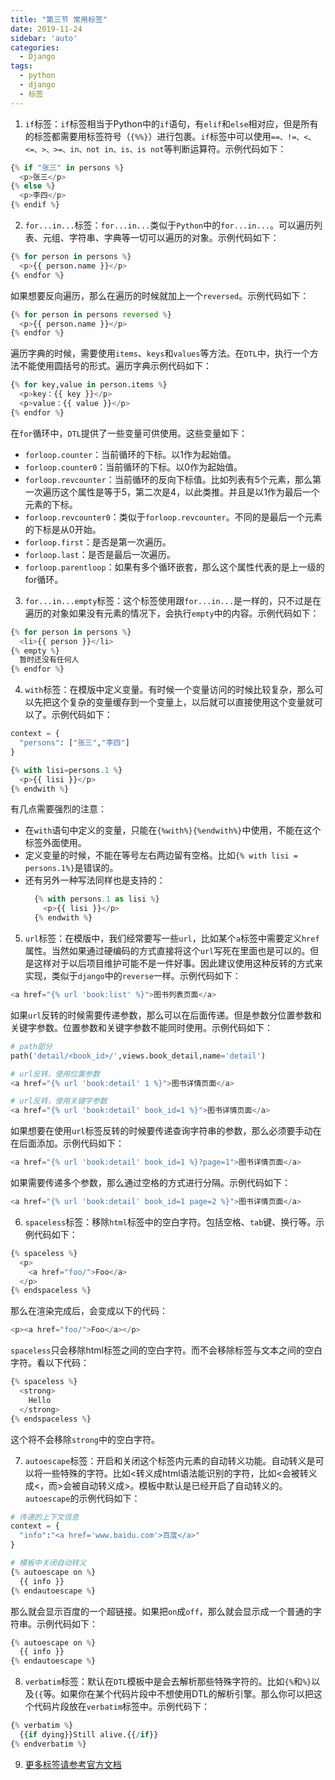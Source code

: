 ```yaml
---
title: "第三节 常用标签"
date: 2019-11-24
sidebar: 'auto'
categories:
  - Django
tags:
  - python
  - django
  - 标签
---
```


1. `if`标签：`if`标签相当于Python中的`if`语句，有`elif`和`else`相对应，但是所有的标签都需要用标签符号（`{%%}`）进行包裹。`if`标签中可以使用`==、!=、<、<=、>、>=、in、not in、is、is not`等判断运算符。示例代码如下：
```python
{% if "张三" in persons %}
  <p>张三</p>
{% else %}
  <p>李四</p>
{% endif %}
```

2. `for...in...`标签：`for...in...`类似于`Python`中的`for...in...`。可以遍历列表、元组、字符串、字典等一切可以遍历的对象。示例代码如下：
```python
{% for person in persons %}
  <p>{{ person.name }}</p>
{% endfor %}
```
如果想要反向遍历，那么在遍历的时候就加上一个`reversed`。示例代码如下：
```python
{% for person in persons reversed %}
  <p>{{ person.name }}</p>
{% endfor %}
```
遍历字典的时候，需要使用`items`、`keys`和`values`等方法。在`DTL`中，执行一个方法不能使用圆括号的形式。遍历字典示例代码如下：
```python
{% for key,value in person.items %}
  <p>key：{{ key }}</p>
  <p>value：{{ value }}</p>
{% endfor %}
```
在`for`循环中，`DTL`提供了一些变量可供使用。这些变量如下：
+ `forloop.counter`：当前循环的下标。以1作为起始值。
+ `forloop.counter0`：当前循环的下标。以0作为起始值。
+ `forloop.revcounter`：当前循环的反向下标值。比如列表有5个元素，那么第一次遍历这个属性是等于5，第二次是4，以此类推。并且是以1作为最后一个元素的下标。
+ `forloop.revcounter0`：类似于`forloop.revcounter`。不同的是最后一个元素的下标是从0开始。
+ `forloop.first`：是否是第一次遍历。
+ `forloop.last`：是否是最后一次遍历。
+ `forloop.parentloop`：如果有多个循环嵌套，那么这个属性代表的是上一级的for循环。

3. `for...in...empty`标签：这个标签使用跟`for...in...`是一样的，只不过是在遍历的对象如果没有元素的情况下，会执行`empty`中的内容。示例代码如下：
```python
{% for person in persons %}
  <li>{{ person }}</li>
{% empty %}
  暂时还没有任何人
{% endfor %}
```

4. `with`标签：在模版中定义变量。有时候一个变量访问的时候比较复杂，那么可以先把这个复杂的变量缓存到一个变量上，以后就可以直接使用这个变量就可以了。示例代码如下：
```python
context = {
  "persons": ["张三","李四"]
}

{% with lisi=persons.1 %}
  <p>{{ lisi }}</p>
{% endwith %}
```
有几点需要强烈的注意：
+ 在`with`语句中定义的变量，只能在`{%with%}{%endwith%}`中使用，不能在这个标签外面使用。
+ 定义变量的时候，不能在等号左右两边留有空格。比如`{% with lisi = persons.1%}`是错误的。
+ 还有另外一种写法同样也是支持的：
  ```python
    {% with persons.1 as lisi %}
      <p>{{ lisi }}</p>
    {% endwith %}
  ```

5. `url`标签：在模版中，我们经常要写一些`url`，比如某个`a`标签中需要定义`href`属性。当然如果通过硬编码的方式直接将这个`url`写死在里面也是可以的。但是这样对于以后项目维护可能不是一件好事。因此建议使用这种反转的方式来实现，类似于`django`中的`reverse`一样。示例代码如下：
```python
<a href="{% url 'book:list' %}">图书列表页面</a>
```
如果`url`反转的时候需要传递参数，那么可以在后面传递。但是参数分位置参数和关键字参数。位置参数和关键字参数不能同时使用。示例代码如下：

```python
# path部分
path('detail/<book_id>/',views.book_detail,name='detail')

# url反转，使用位置参数
<a href="{% url 'book:detail' 1 %}">图书详情页面</a>

# url反转，使用关键字参数
<a href="{% url 'book:detail' book_id=1 %}">图书详情页面</a>
```
如果想要在使用`url`标签反转的时候要传递查询字符串的参数，那么必须要手动在在后面添加。示例代码如下：

```python
<a href="{% url 'book:detail' book_id=1 %}?page=1">图书详情页面</a>
```

如果需要传递多个参数，那么通过空格的方式进行分隔。示例代码如下：
```python
<a href="{% url 'book:detail' book_id=1 page=2 %}">图书详情页面</a>
```

6. `spaceless`标签：移除`html`标签中的空白字符。包括空格、`tab`键、换行等。示例代码如下：

```python
{% spaceless %}
  <p>
    <a href="foo/">Foo</a>
  </p>
{% endspaceless %}
```

那么在渲染完成后，会变成以下的代码：
```python
<p><a href="foo/">Foo</a></p>
```

`spaceless`只会移除html标签之间的空白字符。而不会移除标签与文本之间的空白字符。看以下代码：
```python
{% spaceless %}
  <strong>
    Hello
  </strong>
{% endspaceless %}
```
这个将不会移除`strong`中的空白字符。

7. `autoescape`标签：开启和关闭这个标签内元素的自动转义功能。自动转义是可以将一些特殊的字符。比如<转义成html语法能识别的字符，比如<会被转义成&lt;，而>会被自动转义成&gt;。模板中默认是已经开启了自动转义的。`autoescape`的示例代码如下：

```python
# 传递的上下文信息
context = {
  "info":"<a href='www.baidu.com'>百度</a>"
}

# 模板中关闭自动转义
{% autoescape on %}
  {{ info }}
{% endautoescape %}
```

那么就会显示百度的一个超链接。如果把`on`成`off`，那么就会显示成一个普通的字符串。示例代码如下：

```python
{% autoescape on %}
  {{ info }}
{% endautoescape %}
```

8. `verbatim`标签：默认在`DTL`模板中是会去解析那些特殊字符的。比如`{%`和`%}`以及`{{`等。如果你在某个代码片段中不想使用DTL的解析引擎。那么你可以把这个代码片段放在`verbatim`标签中。示例代码下：

```python
{% verbatim %}
  {{if dying}}Still alive.{{/if}}
{% endverbatim %}
```

9. [更多标签请参考官方文档](https://docs.djangoproject.com/en/2.0/ref/templates/builtins/)
